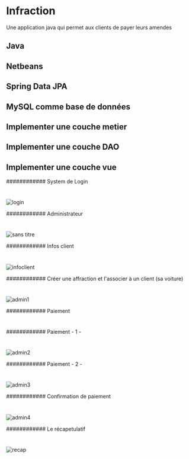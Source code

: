# Infraction
Une application java qui permet aux clients de payer leurs amendes 
  ## Java
  ## Netbeans
  ## Spring Data JPA
  ## MySQL comme base de données 
  ## Implementer une couche metier 
  ## Implementer une couche DAO
  ## Implementer une couche vue

############ System de Login
#
#
#
![login](https://user-images.githubusercontent.com/26189475/39654498-1142c38c-4fc3-11e8-9c0d-8fe7ac114285.jpg)


############  Administrateur 
#
#
#
![sans titre](https://user-images.githubusercontent.com/26189475/39654703-f80be56e-4fc3-11e8-84f9-fdbf3fc09540.jpg)


############  Infos client 
#
#
#
![infoclient](https://user-images.githubusercontent.com/26189475/39655397-63cae6d0-4fc7-11e8-95c2-a73873b86f82.jpg)


############  Créer une affraction et l'associer à un client (sa voiture) 
#
#
#
![admin1](https://user-images.githubusercontent.com/26189475/39655035-91ab4196-4fc5-11e8-9951-82f118cddd4c.jpg)


############  Paiement 
#
#
############  Paiement - 1 -  
#
#
#
![admin2](https://user-images.githubusercontent.com/26189475/39655487-e4b4ec3c-4fc7-11e8-9d7f-9939bd70c677.jpg)


############  Paiement - 2 -  
#
#
#
![admin3](https://user-images.githubusercontent.com/26189475/39655520-0a03a0b4-4fc8-11e8-92c4-01f4c67a4879.jpg)


############  Confirmation de paiement 
#
#
#
![admin4](https://user-images.githubusercontent.com/26189475/39655529-15219faa-4fc8-11e8-995c-abee6dbc6a5d.jpg)


############  Le récapetulatif
#
#
#
![recap](https://user-images.githubusercontent.com/26189475/39655646-ce5cad2a-4fc8-11e8-8078-8471faf8fcaf.jpg)
